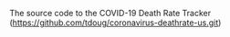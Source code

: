 The source code to the COVID-19 Death Rate Tracker (https://github.com/tdoug/coronavirus-deathrate-us.git)